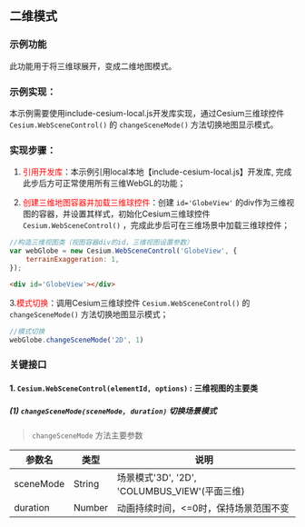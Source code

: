 ## 二维模式

### 示例功能

此功能用于将三维球展开，变成二维地图模式。

### 示例实现：

本示例需要使用include-cesium-local.js开发库实现，通过Cesium三维球控件 `Cesium.WebSceneControl()` 的 `changeSceneMode()` 方法切换地图显示模式。

### 实现步骤：

1. <font color=red>引用开发库</font>：本示例引用local本地【include-cesium-local.js】开发库, 完成此步后方可正常使用所有三维WebGL的功能；

2. <font color=red>创建三维地图容器并加载三维球控件</font>：创建 `id='GlobeView'` 的div作为三维视图的容器，并设置其样式，初始化Cesium三维球控件 `Cesium.WebSceneControl()` ，完成此步后可在三维场景中加载三维球控件；

``` Javascript
//构造三维视图类（视图容器div的id，三维视图设置参数）
var webGlobe = new Cesium.WebSceneControl('GlobeView', {
    terrainExaggeration: 1,
});
```

``` html
<div id='GlobeView'></div>
```

3.<font color=red>模式切换</font>：调用Cesium三维球控件 `Cesium.WebSceneControl()` 的 `changeSceneMode()` 方法切换地图显示模式；

``` Javascript
//模式切换
webGlobe.changeSceneMode('2D', 1)
```

### 关键接口

#### 1. `Cesium.WebSceneControl(elementId, options)` : 三维视图的主要类

##### (1) `changeSceneMode(sceneMode, duration)` 切换场景模式

> `changeSceneMode` 方法主要参数

|参数名|类型|说明|
|-|-|-|
|sceneMode|String|场景模式'3D', '2D', 'COLUMBUS_VIEW'(平面三维)|
|duration|Number|动画持续时间，<=0时，保持场景范围不变|
